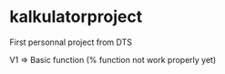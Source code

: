 # kalkulatorproject
First personnal project from DTS

V1 => Basic function (% function not work properly yet)
